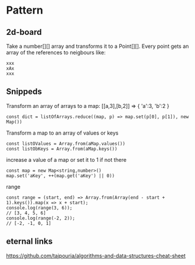 # Pattern

## 2d-board

Take a number[][] array and transforms it to a Point[][].
Every point gets an array of the references to neigbours like:

```
xxx
xAx
xxx
```

## Snippeds

Transform an array of arrays to a map: [[a,3],[b,2]] => { 'a':3, 'b':2 }
```
const dict = listOfArrays.reduce((map, p) => map.set(p[0], p[1]), new Map())
```

Transform a map to an array of values or keys
```
const listOValues = Array.from(aMap.values())
const listObKeys = Array.from(aMap.keys())
```

increase a value of a map or set it to 1 if not there
```
const map = new Map<string,number>()
map.set('aKey', ++(map.get('aKey') || 0))
```

range
```
const range = (start, end) => Array.from(Array(end - start + 1).keys()).map(x => x + start);
console.log(range(3, 6));
// [3, 4, 5, 6]
console.log(range(-2, 2));
// [-2, -1, 0, 1]
```

## eternal links
https://github.com/tajpouria/algorithms-and-data-structures-cheat-sheet